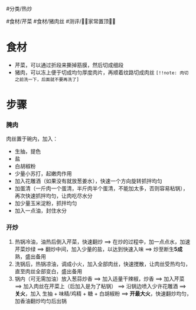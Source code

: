 #分类/热炒 
 
#食材/芹菜 #食材/猪肉丝 
#测评/📌📌家常置顶📌📌

# 食材
- 芹菜，可以通过折段来撕掉筋膜，然后切成细段
- 猪肉，可以冻上便于切成均匀厚度肉片，再顺着纹路切成肉丝
  `[!!note: 肉切之前洗一下，后面就不要再洗了]`

# 步骤
### 腌肉
肉丝置于碗内，加入：
- 生抽，提色
- 盐
- 白胡椒粉
- 少量小苏打，起嫩肉作用
- 加入花雕酒（如果没有就放葱姜水），快速一个方向旋转抓拌均匀
- 加蛋清（一斤肉一个蛋清，半斤肉半个蛋清，不能加太多，否则容易粘锅），再次快速抓拌均匀，让肉吃尽水分
- 加少量玉米淀粉，抓拌均匀
- 加入一点油，封住水分
### 开炒
1. 热锅冷油，油热后倒入芹菜，快速翻炒 
   ==> 在炒的过程中，加一点点水，加速芹菜炒绿
   ==> 翻炒中间，加入少量的盐，以达到快速入味
   ==> 炒至断生**5成**熟，盛出备用
2. 洗锅后，热锅凉油，调成小火，加入全部肉丝，快速搅散，让肉丝受热均匀，直至肉丝全部变白，盛出备用
3. 锅内（可无需加油）放入葱蒜炒香
   ==> 加入适量干辣椒，炒香
   ==> 加入芹菜
   ==> 加入肉丝在芹菜上（后加入是为了粘锅）
   ==> 沿锅边喷入少许花雕酒
   ==> **关火**，加入 生抽 + 味精/鸡精 + 糖 + 白胡椒粉
   ==> **开最大火**，快速翻炒均匀，加香油翻炒均匀后出锅